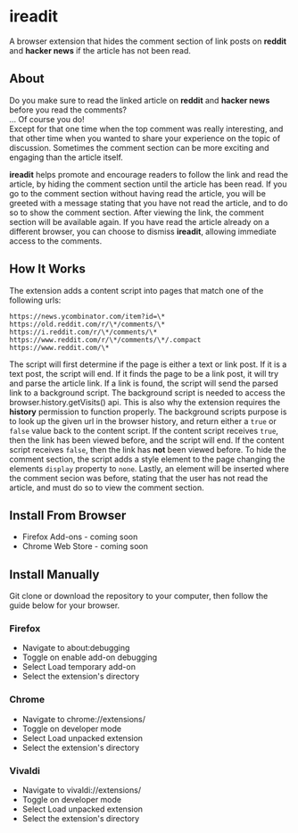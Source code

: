# ireadit
A browser extension that hides the comment section of link posts on __reddit__ and __hacker news__ if the article has not been read.

## About
Do you make sure to read the linked article on __reddit__ and __hacker news__ before you read the comments?  
... Of course you do!  
Except for that one time when the top comment was really interesting, and that other time when you wanted to share your experience on the topic of discussion.
Sometimes the comment section can be more exciting and engaging than the article itself.

__ireadit__ helps promote and encourage readers to follow the link and read the article, by hiding the comment section until the article has been read.
If you go to the comment section without having read the article, you will be greeted with a message stating that you have not read the article, and to do so to show the comment section.
After viewing the link, the comment section will be available again.
If you have read the article already on a different browser, you can choose to dismiss __ireadit__, allowing immediate access to the comments.

## How It Works
The extension adds a content script into pages that match one of the following urls:
```
https://news.ycombinator.com/item?id=\*
https://old.reddit.com/r/\*/comments/\*
https://i.reddit.com/r/\*/comments/\*
https://www.reddit.com/r/\*/comments/\*/.compact
https://www.reddit.com/\*
```

The script will first determine if the page is either a text or link post.
If it is a text post, the script will end.
If it finds the page to be a link post, it will try and parse the article link.
If a link is found, the script will send the parsed link to a background script.
The background script is needed to access the browser.history.getVisits() api.
This is also why the extension requires the __history__ permission to function properly.
The background scripts purpose is to look up the given url in the browser history,
and return either a `true` or `false` value back to the content script.
If the content script receives `true`, then the link has been viewed before,
and the script will end.
If the content script receives `false`, then the link has __not__ been viewed before.
To hide the comment section, the script adds a style element to the page changing the elements `display` property to `none`.
Lastly, an element will be inserted where the comment secion was before,
stating that the user has not read the article, and must do so to view the comment section.

## Install From Browser
* Firefox Add-ons - coming soon
* Chrome Web Store - coming soon

## Install Manually

Git clone or download the repository to your computer,
then follow the guide below for your browser.

### Firefox
* Navigate to about:debugging
* Toggle on enable add-on debugging
* Select Load temporary add-on
* Select the extension's directory

### Chrome
* Navigate to chrome://extensions/
* Toggle on developer mode
* Select Load unpacked extension
* Select the extension's directory

### Vivaldi
* Navigate to vivaldi://extensions/
* Toggle on developer mode
* Select Load unpacked extension
* Select the extension's directory
